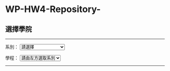 # WP-HW4-Repository-
<!DOCTYPE html>
<html>
<head>
<meta HTTP-EQUIV="Content-Type" CONTENT="text/html; charset=big5">
</head>

<body>
<h2>選擇學院</h2>
<hr>

<script>
department=new Array();
department[0]=["請選擇"];
department[2]=["會計學系","國際經營與貿易學系","國際經營與貿易學系","國際企業管理全英語學士班","財稅學系","合作經濟暨社會事業經營學系","統計學系","經濟學系","企業管理學系","行銷學系","國際企業管理學士學位學程(英語專班)","商學進修學士學位學程","財經法律研究所","科技管理碩士學位學程","產業碩士專班","商學專業碩士在職學位學程","商學博士學位學程"];	// 商學院
department[1]=["資訊工程學系","電機工程學系","電子工程學系","自動控制工程學系","通訊工程學系","資電不分系榮譽班","資訊電機工程碩士在職學位學程","產業研發碩士專班","生醫資訊暨生醫工程碩士學位學程","視光科技碩士在職學位學程","電機與通訊工程博士學位學程"];	//資電學院
department[3]=["澳洲墨爾本皇家理工大學商學與創新雙學士學位學程",
"美國聖荷西州立大學商學大數據分析雙學士學位學程",
"美國普渡大學電機資訊雙學士學位學程",
"西班牙薩拉戈薩大學物流供應鏈管理與創新創業雙碩士學位學程",
"國際經營管理碩士學位學程"];			// 國際科技與管理學院
department[4]=["機械與電腦輔助工程學系","纖維與複合材料學系","工業工程與系統管理學系", "化學工程學系","航太與系統工程學系","精密系統設計學士學位學程","電聲碩士學位學程", "綠色能源科技碩士學位學程","創意設計碩士學位學程","材料與製造工程碩士在職專班","智能製造與工程管理碩士在職學位學程","機械與航空工程博士學位學程"];				// 工學院
function renew(index){
	for(var i=0;i<department[index].length;i++)
		document.myForm.member.options[i]=new Option(department[index][i], department[index][i]);	
	document.myForm.member.length=department[index].length;	
	
}
</script>

<form name="myForm">
系別：
<select onchange="renew(this.selectedIndex);">
	<option value="">請選擇
	<option value="資電學院">資電學院
	<option value="商學院">商學院
	<option value="國際科技與管理學院">國際科技與管理學院
	<option value="工學院">工學院
</select>

學程：
<select name="member" >
	<option value="">請由左方選取系別
</select>
</form>

<hr>
</body>
</html>
